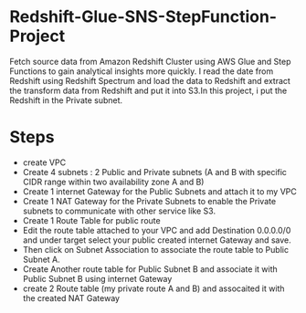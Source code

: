 # Redshift-Glue-SNS-StepFunction-Project

Fetch source data from Amazon Redshift Cluster using AWS Glue and Step Functions to gain analytical insights more quickly.
I read the date from Redshift using Redshift Spectrum and load the data to Redshift and extract the transform data from Redshift and put it into S3.In this project, i put the Redshift in the Private subnet.

# Steps

- create VPC
- Create 4 subnets : 2 Public and Private subnets (A and B with specific CIDR range within two availability zone A and B)
- Create 1 internet Gateway for the Public Subnets and attach it to my VPC
- Create 1 NAT Gateway for the Private Subnets to enable the Private subnets to communicate with other service like S3.
- Create 1 Route Table for public route
- Edit the route table attached to your VPC and add Destination 0.0.0.0/0 and under target select your public created internet Gateway and save.
- Then click on Subnet Association to associate the route table to Public Subnet A.
- Create Another route table for Public Subnet B and associate it with Public Subnet B using internet Gateway
- create 2 Route table (my private route A and B) and assocaited it with the created NAT Gateway
